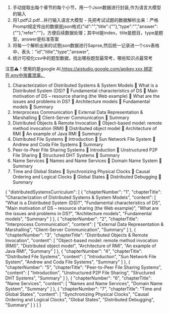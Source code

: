 1. 手动提取出每个章节的每个小节，用一个Json数据进行封装,作为语言大模型的输入
2. 将1.pdf\2.pdf...并行输入语言大模型 - 先把考试试题的数据解析出来：严格Prompt规定传出的数据是json格式{"id":"","title":{""},"type":"","answer":{""},"refer":""}，方便后续数据处理；其中id是index，title是题目，type是题型，answer是标准答案
3. 将每一个解析出来的试卷json数据进行Saprse,然后统一记录进一个csv表格中，表头："id","title","type","answer",
4. 统计可视化csv中的题型数据，找出哪些题型最常考，哪些知识点最常考

注意⚠️！使用的是google AI,https://aistudio.google.com/apikey,xxx,绑定在.env中放置泄漏，

1. Characterization of Distributed 
Systems & System Models
 What is a Distributed System (DS)?
 Fundamental characteristics of DS 
 Main motivation of DS – resource sharing (the 
Web example)
 What are the issues and problems in DS?
 Architecture models
 Fundamental models
 Summary
2. Interprocess Communication
 External Data Representation & Marshalling
 Client-Server Communication
 Summary
3. Distributed Objects 
& Remote Invocation
 Object-based model: remote method 
invocation (RMI)
 Distributed object model
 Architecture of RMI
 An example of Java RMI
 Summary
4. Distributed File Systems
 Introduction
 Sun Network File System
 Andrew and Coda File Systems
 Summary
5. Peer-to-Peer File Sharing Systems
 Introduction
 Unstructured P2P File Sharing
 Structured DHT Systems
 Summary
6. Name Services
 Names and Name Services
 Domain Name System
 Summary
7. Time and Global States
 Synchronizing Physical Clocks
 Causal Ordering and Logical Clocks
 Global States
 Distributed Debugging
 Summary

{
  "distributedSystemsCurriculum": [
    {
      "chapterNumber": "1",
      "chapterTitle": "Characterization of Distributed Systems & System Models",
      "content": [
        "What is a Distributed System (DS)?",
        "Fundamental characteristics of DS",
        "Main motivation of DS – resource sharing (the Web example)",
        "What are the issues and problems in DS?",
        "Architecture models",
        "Fundamental models",
        "Summary"
      ]
    },
    {
      "chapterNumber": "2",
      "chapterTitle": "Interprocess Communication",
      "content": [
        "External Data Representation & Marshalling",
        "Client-Server Communication",
        "Summary"
      ]
    },
    {
      "chapterNumber": "3",
      "chapterTitle": "Distributed Objects & Remote Invocation",
      "content": [
        "Object-based model: remote method invocation (RMI)",
        "Distributed object model",
        "Architecture of RMI",
        "An example of Java RMI",
        "Summary"
      ]
    },
    {
      "chapterNumber": "4",
      "chapterTitle": "Distributed File Systems",
      "content": [
        "Introduction",
        "Sun Network File System",
        "Andrew and Coda File Systems",
        "Summary"
      ]
    },
    {
      "chapterNumber": "5",
      "chapterTitle": "Peer-to-Peer File Sharing Systems",
      "content": [
        "Introduction",
        "Unstructured P2P File Sharing",
        "Structured DHT Systems",
        "Summary"
      ]
    },
    {
      "chapterNumber": "6",
      "chapterTitle": "Name Services",
      "content": [
        "Names and Name Services",
        "Domain Name System",
        "Summary"
      ]
    },
    {
      "chapterNumber": "7",
      "chapterTitle": "Time and Global States",
      "content": [
        "Synchronizing Physical Clocks",
        "Causal Ordering and Logical Clocks",
        "Global States",
        "Distributed Debugging",
        "Summary"
      ]
    }
  ]
}